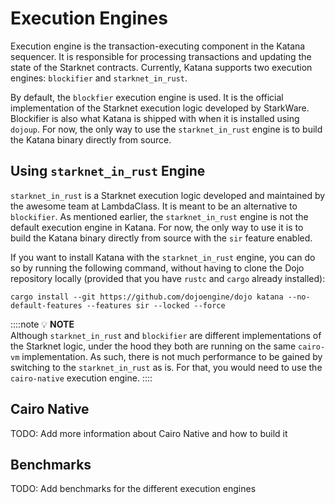 # Execution Engines

Execution engine is the transaction-executing component in the Katana sequencer. It is responsible for processing transactions and updating the state of the Starknet contracts. Currently, Katana supports two execution engines: `blockifier` and `starknet_in_rust`.

By default, the `blockfier` execution engine is used. It is the official implementation of the Starknet execution logic developed by StarkWare. Blockifier is also what Katana is shipped with when it is installed using `dojoup`. For now, the only way to use the `starknet_in_rust` engine is to build the Katana binary directly from source.

## Using `starknet_in_rust` Engine

`starknet_in_rust` is a Starknet execution logic developed and maintained by the awesome team at LambdaClass. It is meant to be an alternative to `blockifier`.
As mentioned earlier, the `starknet_in_rust` engine is not the default execution engine in Katana. For now, the only way to use it is to build the Katana binary directly from source with the `sir` feature enabled.

If you want to install Katana with the `starknet_in_rust` engine, you can do so by running the following command, without having to clone the Dojo repository locally (provided that you have `rustc` and `cargo` already installed):

```console
cargo install --git https://github.com/dojoengine/dojo katana --no-default-features --features sir --locked --force 
```

::::note
💡 **NOTE**  
Although `starknet_in_rust` and `blockifier` are different implementations of the Starknet logic, under the hood they both are running on the same `cairo-vm` implementation. As such, there is not much performance to be gained by switching to the `starknet_in_rust` as is. For that, you would need to use the `cairo-native` execution engine.
::::

## Cairo Native

TODO: Add more information about Cairo Native and how to build it

## Benchmarks

TODO: Add benchmarks for the different execution engines


